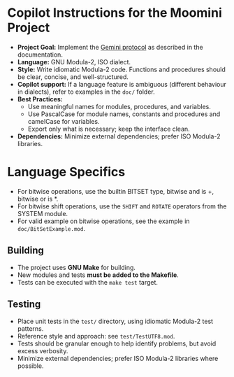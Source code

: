 # Copilot Instructions for the Moomini Project

- **Project Goal:** Implement the [Gemini protocol](../doc/protocol-specification.gmi) as described in the documentation.
- **Language:** GNU Modula-2, ISO dialect.
- **Style:** Write idiomatic Modula-2 code. Functions and procedures should be clear, concise, and well-structured.
- **Copilot support:** If a language feature is ambiguous (different behaviour in dialects), refer to examples in the `doc/` folder.
- **Best Practices:** 
  - Use meaningful names for modules, procedures, and variables.
  - Use PascalCase for module names, constants and procedures and camelCase for variables.
  - Export only what is necessary; keep the interface clean.
- **Dependencies:** Minimize external dependencies; prefer ISO Modula-2 libraries.

# Language Specifics
- For bitwise operations, use the builtin BITSET type, bitwise and is +, bitwise or is *.
- For bitwise shift operations, use the `SHIFT` and `ROTATE` operators from the SYSTEM module.
- For valid example on bitwise operations, see the example in `doc/BitSetExample.mod`.

## Building

- The project uses **GNU Make** for building.
- New modules and tests **must be added to the Makefile**.
- Tests can be executed with the `make test` target.

## Testing

- Place unit tests in the `test/` directory, using idiomatic Modula-2 test patterns.
- Reference style and approach: see `test/TestUTF8.mod`.
- Tests should be granular enough to help identify problems, but avoid excess verbosity.
- Minimize external dependencies; prefer ISO Modula-2 libraries where possible.
